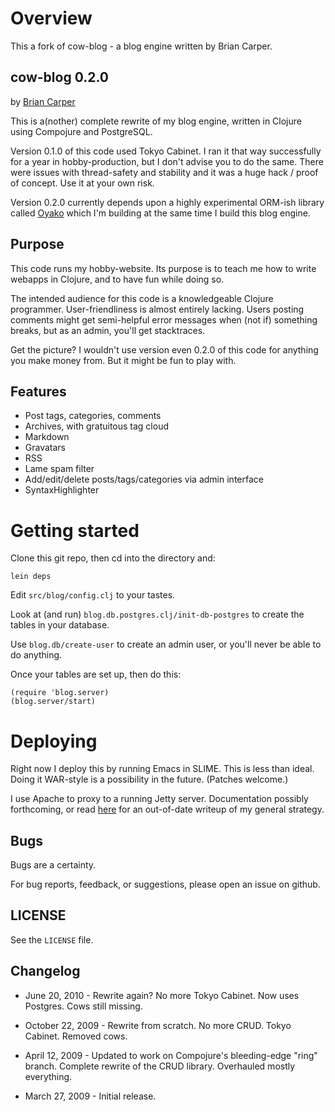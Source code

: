 # Overview

This a fork of cow-blog - a blog engine written by Brian Carper.

## cow-blog 0.2.0
by [Brian Carper](http://briancarper.net/)

This is a(nother) complete rewrite of my blog engine, written in Clojure using Compojure and PostgreSQL.

Version 0.1.0 of this code used Tokyo Cabinet.  I ran it that way successfully for a year in hobby-production, but I don't advise you to do the same.  There were issues with thread-safety and stability and it was a huge hack / proof of concept.  Use it at your own risk.

Version 0.2.0 currently depends upon a highly experimental ORM-ish library called [Oyako](http://github.com/briancarper/oyako) which I'm building at the same time I build this blog engine.

## Purpose

This code runs my hobby-website.  Its purpose is to teach me how to write webapps in Clojure, and to have fun while doing so.

The intended audience for this code is a knowledgeable Clojure programmer.  User-friendliness is almost entirely lacking.  Users posting comments might get semi-helpful error messages when (not if) something breaks, but as an admin, you'll get stacktraces.

Get the picture?  I wouldn't use version even 0.2.0 of this code for anything you make money from.  But it might be fun to play with.

## Features

* Post tags, categories, comments
* Archives, with gratuitous tag cloud
* Markdown
* Gravatars
* RSS
* Lame spam filter
* Add/edit/delete posts/tags/categories via admin interface
* SyntaxHighlighter

# Getting started

Clone this git repo, then cd into the directory and:

    lein deps

Edit `src/blog/config.clj` to your tastes.

Look at (and run) `blog.db.postgres.clj/init-db-postgres` to create the tables in your database.

Use `blog.db/create-user` to create an admin user, or you'll never be able to do anything.

Once your tables are set up, then do this:

    (require 'blog.server)
    (blog.server/start)

# Deploying

Right now I deploy this by running Emacs in SLIME.  This is less than ideal.  Doing it WAR-style is a possibility in the future.  (Patches welcome.)

I use Apache to proxy to a running Jetty server.  Documentation possibly forthcoming, or read [here](http://briancarper.net/blog/deploying-clojure-websites) for an out-of-date writeup of my general strategy.

## Bugs

Bugs are a certainty.

For bug reports, feedback, or suggestions, please open an issue on github.

## LICENSE

See the `LICENSE` file.

## Changelog

* June 20, 2010 - Rewrite again?  No more Tokyo Cabinet.  Now uses Postgres.  Cows still missing.

* October 22, 2009 - Rewrite from scratch.  No more CRUD.  Tokyo Cabinet.  Removed cows.

* April 12, 2009 - Updated to work on Compojure's bleeding-edge "ring" branch.  Complete rewrite of the CRUD library.  Overhauled mostly everything.

* March 27, 2009 - Initial release.
